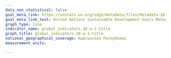 ```yaml
---
data_non_statistical: false
goal_meta_link: https://unstats.un.org/sdgs/metadata/files/Metadata-10-0A-01.pdf
goal_meta_link_text: United Nations Sustainable Development Goals Metadata (pdf 564kB)
graph_type: line
indicator_name: global_indicators.10-a-1-title
graph_title: global_indicators.10-a-1-title
national_geographical_coverage: Кыргызская Республика
measurement_units: 

---
```

